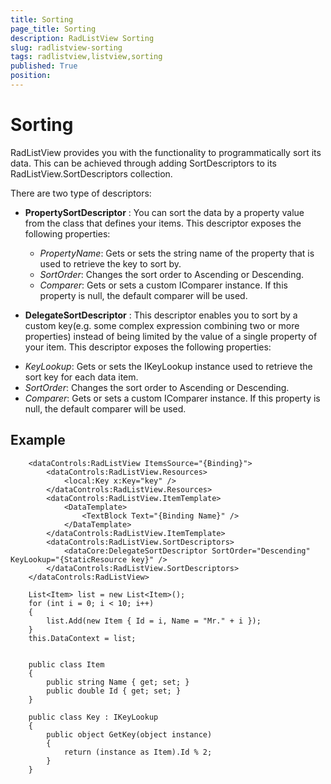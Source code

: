 ```yaml
---
title: Sorting
page_title: Sorting
description: RadListView Sorting
slug: radlistview-sorting
tags: radlistview,listview,sorting
published: True
position: 
---
```


# Sorting

RadListView provides you with the functionality to programmatically sort its data. This can be achieved through adding SortDescriptors to its RadListView.SortDescriptors collection.

There are two type of descriptors:

* **PropertySortDescriptor** : You can sort the data by a property value from the class that defines your items.
  This descriptor exposes the following properties:
  - *PropertyName*: Gets or sets the string name of the property that is used to retrieve the key to sort by.
  - *SortOrder*: Changes the sort order to Ascending or Descending.
  - *Comparer*: Gets or sets a custom IComparer instance. If this property is null, the default comparer will be used.


* **DelegateSortDescriptor** : This descriptor enables you to sort by a custom key(e.g. some complex expression combining two or more properties) instead of being limited by the value of a single property of your item.
This descriptor exposes the following properties:
 - *KeyLookup*: Gets or sets the IKeyLookup instance used to retrieve the sort key for each data item.
 - *SortOrder*: Changes the sort order to Ascending or Descending.
 - *Comparer*: Gets or sets a custom IComparer instance. If this property is null, the default comparer will be used.

## Example

        <dataControls:RadListView ItemsSource="{Binding}">
            <dataControls:RadListView.Resources>
                <local:Key x:Key="key" />
            </dataControls:RadListView.Resources>
            <dataControls:RadListView.ItemTemplate>
                <DataTemplate>
                    <TextBlock Text="{Binding Name}" />
                </DataTemplate>
            </dataControls:RadListView.ItemTemplate>
            <dataControls:RadListView.SortDescriptors>
                <dataCore:DelegateSortDescriptor SortOrder="Descending" KeyLookup="{StaticResource key}" />
            </dataControls:RadListView.SortDescriptors>
        </dataControls:RadListView>

	    List<Item> list = new List<Item>();
	    for (int i = 0; i < 10; i++)
	    {
	        list.Add(new Item { Id = i, Name = "Mr." + i });
	    }
	    this.DataContext = list;


	    public class Item
	    {
	        public string Name { get; set; }
	        public double Id { get; set; }
	    }
	
	    public class Key : IKeyLookup
	    {
	        public object GetKey(object instance)
	        {
	            return (instance as Item).Id % 2;
	        }
	    }